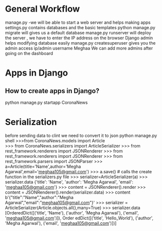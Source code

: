 # General Workflow
manage.py -we will be able to start a web server and helps making apps
settings.py contains databases and the basic templates
python manage.py migrate will gives us a default database
manage.py runserver will deploy the server , we have to enter the IP address on the browser
Django admin helps modifying database easily
manage.py createsuperuser gives you the admin access ip/admin username Meghaa
We can add more admins after going on the dashboard
# Apps in Django
## How to create apps in Django?
python manage.py startapp CoronaNews
# Serialization
before sending data to clint we need to convert it to json
python manage.py shell
        >>>from CoronaNews.models import Article <br>
        >>> from CoronaNews.serializers import ArticleSerializer
        >>> from rest_framework.renderers import JSONRenderer
        >>> from  rest_framework.renderers import JSONRenderer
        >>> from rest_framework.parsers import JSONParser
        >>> a=Article(title='Name',author='Megha           Agarwal',email='meghaa105@gmail.com')
        >>> a.save() # calls the create function in the serializers.py file
        >>> serializer=ArticleSerializer(a)
        >>> serializer.data
        {'title': 'Name', 'author': 'Megha Agarwal', 'email': 'meghaa105@gmail.com'}
        >>> content = JSONRenderer().render
        >>> content = JSONRenderer().render(serializer.data)
        >>> content
        b'{"title":"Name","author":"Megha Agarwal","email":"meghaa105@gmail.com"}'
        >>> serializer = ArticleSerializer(Article.objects.all(),many=True)
        >>> serializer.data
        [OrderedDict([('title', 'Name'), ('author', 'Megha Agarwal'), ('email', 'meghaa105@gmail.com')]), Order
        edDict([('title', 'Hello_World'), ('author', 'Megha Agarwal'), ('email', 'meghaa105@gmail.com')])]


